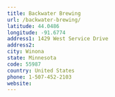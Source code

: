 ```yaml
---
title: Backwater Brewing
url: /backwater-brewing/
latitude: 44.0486
longitude: -91.6774
address1: 1429 West Service Drive
address2: 
city: Winona
state: Minnesota
code: 55987
country: United States
phone: 1-507-452-2103
website: 
---
```


